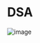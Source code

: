 # DSA
![image](https://user-images.githubusercontent.com/91778440/188236832-fba151f2-3bd8-452c-a19b-43b2086c1597.png)
